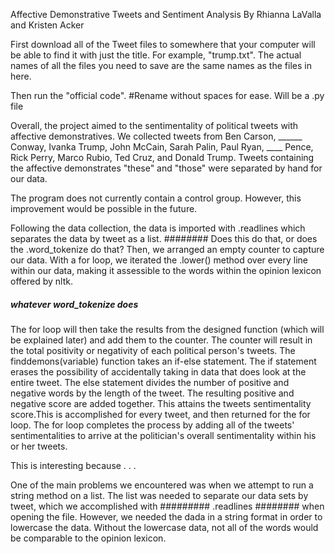 Affective Demonstrative Tweets and Sentiment Analysis
By Rhianna LaValla and Kristen Acker


First download all of the Tweet files to somewhere that your computer will be able to find it with just the title.
For example, "trump.txt". The actual names of all the files you need to save are the same names as the files in here.

Then run the "official code". #Rename without spaces for ease. Will be a .py file

Overall, the project aimed to the sentimentality of political tweets with affective demonstratives.
We collected tweets from Ben Carson, ______ Conway, Ivanka Trump, John McCain, Sarah Palin, Paul Ryan, ____ Pence, Rick Perry, Marco Rubio,  Ted Cruz, and Donald Trump. Tweets containing the affective demonstrates "these" and "those" were separated by hand for our data. 

The program does not currently contain a control group. However, this improvement would be possible in the future. 

Following the data collection, the data is imported with .readlines which separates the data by tweet as a list. ######## Does this do that, or does the .word_tokenize do that?
Then, we arranged an empty counter to capture our data.
With a for loop, we iterated the .lower() method over every line within our data, making it assessible to the words within the opinion lexicon offered by nltk. 
##### whatever word_tokenize does
The for loop will then take the results from the designed function (which will be explained later) and add them to the counter. The counter will result in the total positivity or negativity of each political person's tweets. 
The finddemons(variable) function takes an if-else statement. The if statement erases the possibility of accidentally taking in data that does look at the entire tweet. The else statement divides the number of positive and negative words by the length of the tweet. The resulting positive and negative score are added together. This attains the tweets sentimentality score.This is accomplished for every tweet, and then returned for the for loop. The for loop completes the process by adding all of the tweets' sentimentalities to arrive at the politician's overall sentimentality within his or her tweets. 

This is interesting because . . .

One of the main problems we encountered was when we attempt to run a string method on a list. 
The list was needed to separate our data sets by tweet, which we accomplished with ######### .readlines ######## when opening the file. However, we needed the dada in a string format in order to lowercase the data. Without the lowercase data, not all of the words would be comparable to the opinion lexicon. 



